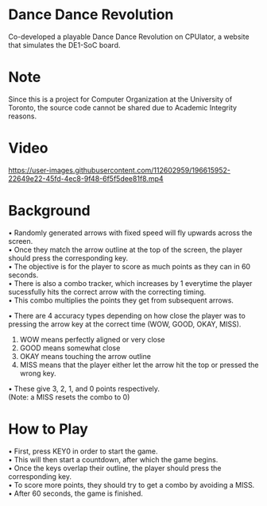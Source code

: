 # Dance Dance Revolution
Co-developed a playable Dance Dance Revolution on CPUlator, a website that simulates the DE1-SoC board.

# Note
Since this is a project for Computer Organization at the University of Toronto, the source code cannot be shared due to Academic Integrity reasons.

# Video
https://user-images.githubusercontent.com/112602959/196615952-22649e22-45fd-4ec8-9f48-6f5f5dee81f8.mp4

# Background
• Randomly generated arrows with fixed speed will fly upwards across the screen.<br/>
• Once they match the arrow outline at the top of the screen, the player should press the corresponding key.<br/>
• The objective is for the player to score as much points as they can in 60 seconds.<br/>
• There is also a combo tracker, which increases by 1 everytime the player sucessfully hits the correct arrow with the correcting timing.<br/>
• This combo multiplies the points they get from subsequent arrows.<br/>

• There are 4 accuracy types depending on how close the player was to pressing the arrow key at the correct time (WOW, GOOD, OKAY, MISS).
  1. WOW means perfectly aligned or very close
  2. GOOD means somewhat close
  3. OKAY means touching the arrow outline
  4. MISS means that the player either let the arrow hit the top or pressed the wrong key.<br/>

• These give 3, 2, 1, and 0 points respectively.<br/>
(Note: a MISS resets the combo to 0)

# How to Play
• First, press KEY0 in order to start the game.<br/>
• This will then start a countdown, after which the game begins.<br/>
• Once the keys overlap their outline, the player should press the corresponding key.<br/>
• To score more points, they should try to get a combo by avoiding a MISS.<br/>
• After 60 seconds, the game is finished.
